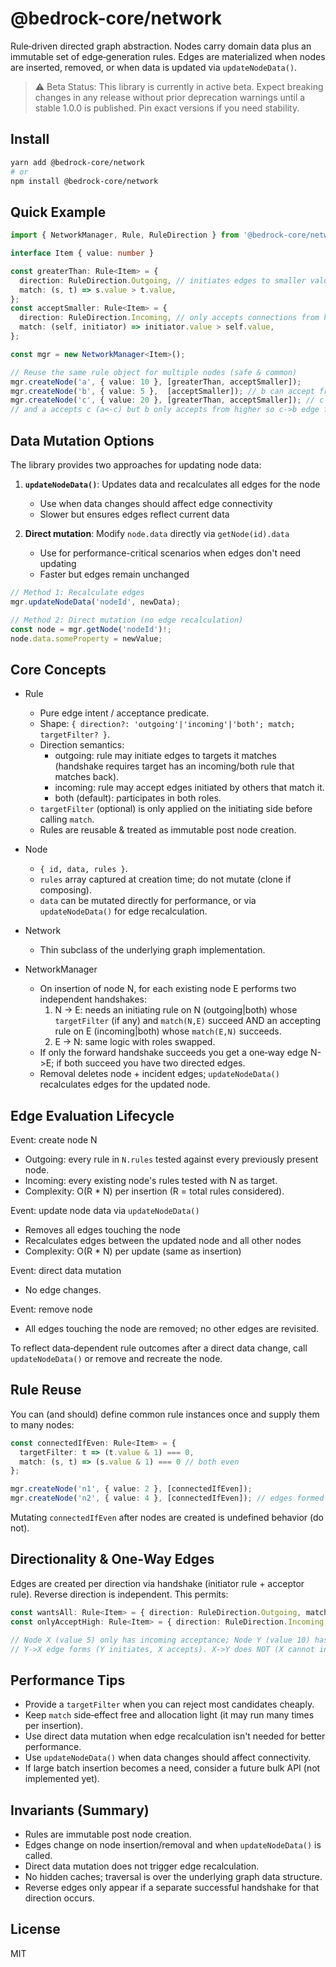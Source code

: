 # @bedrock-core/network

Rule‑driven directed graph abstraction. Nodes carry domain data plus an immutable set of edge‑generation rules. Edges are materialized when nodes are inserted, removed, or when data is updated via `updateNodeData()`.

> ⚠️ Beta Status: This library is currently in active beta. Expect breaking changes in any release without prior deprecation warnings until a stable 1.0.0 is published. Pin exact versions if you need stability.

## Install

```bash
yarn add @bedrock-core/network
# or
npm install @bedrock-core/network
```

## Quick Example

```ts
import { NetworkManager, Rule, RuleDirection } from '@bedrock-core/network';

interface Item { value: number }

const greaterThan: Rule<Item> = {
  direction: RuleDirection.Outgoing, // initiates edges to smaller valued nodes when accepted
  match: (s, t) => s.value > t.value,
};
const acceptSmaller: Rule<Item> = {
  direction: RuleDirection.Incoming, // only accepts connections from higher valued nodes
  match: (self, initiator) => initiator.value > self.value,
};

const mgr = new NetworkManager<Item>();

// Reuse the same rule object for multiple nodes (safe & common)
mgr.createNode('a', { value: 10 }, [greaterThan, acceptSmaller]);
mgr.createNode('b', { value: 5 },  [acceptSmaller]); // b can accept from higher but can't initiate upwards
mgr.createNode('c', { value: 20 }, [greaterThan, acceptSmaller]); // c can initiate to a & b (who accept),
// and a accepts c (a<-c) but b only accepts from higher so c->b edge forms; b has no outgoing to c.
```

## Data Mutation Options

The library provides two approaches for updating node data:

1. **`updateNodeData()`**: Updates data and recalculates all edges for the node
   - Use when data changes should affect edge connectivity
   - Slower but ensures edges reflect current data

2. **Direct mutation**: Modify `node.data` directly via `getNode(id).data`
   - Use for performance-critical scenarios when edges don't need updating
   - Faster but edges remain unchanged

```ts
// Method 1: Recalculate edges
mgr.updateNodeData('nodeId', newData);

// Method 2: Direct mutation (no edge recalculation)
const node = mgr.getNode('nodeId')!;
node.data.someProperty = newValue;
```

## Core Concepts

- Rule
  - Pure edge intent / acceptance predicate.
  - Shape: `{ direction?: 'outgoing'|'incoming'|'both'; match; targetFilter? }`.
  - Direction semantics:
    - outgoing: rule may initiate edges to targets it matches (handshake requires target has an incoming/both rule that matches back).
    - incoming: rule may accept edges initiated by others that match it.
    - both (default): participates in both roles.
  - `targetFilter` (optional) is only applied on the initiating side before calling `match`.
  - Rules are reusable & treated as immutable post node creation.

- Node
  - `{ id, data, rules }`.
  - `rules` array captured at creation time; do not mutate (clone if composing).
  - `data` can be mutated directly for performance, or via `updateNodeData()` for edge recalculation.

- Network
  - Thin subclass of the underlying graph implementation.

- NetworkManager
  - On insertion of node N, for each existing node E performs two independent handshakes:
    1. N -> E: needs an initiating rule on N (outgoing|both) whose `targetFilter` (if any) and `match(N,E)` succeed AND an accepting rule on E (incoming|both) whose `match(E,N)` succeeds.
    2. E -> N: same logic with roles swapped.
  - If only the forward handshake succeeds you get a one‑way edge N->E; if both succeed you have two directed edges.
  - Removal deletes node + incident edges; `updateNodeData()` recalculates edges for the updated node.

## Edge Evaluation Lifecycle

Event: create node N

- Outgoing: every rule in `N.rules` tested against every previously present node.
- Incoming: every existing node's rules tested with N as target.
- Complexity: O(R * N) per insertion (R = total rules considered).

Event: update node data via `updateNodeData()`

- Removes all edges touching the node
- Recalculates edges between the updated node and all other nodes
- Complexity: O(R * N) per update (same as insertion)

Event: direct data mutation

- No edge changes.

Event: remove node

- All edges touching the node are removed; no other edges are revisited.

To reflect data‑dependent rule outcomes after a direct data change, call `updateNodeData()` or remove and recreate the node.

## Rule Reuse

You can (and should) define common rule instances once and supply them to many nodes:

```ts
const connectedIfEven: Rule<Item> = {
  targetFilter: t => (t.value & 1) === 0,
  match: (s, t) => (s.value & 1) === 0 // both even
};

mgr.createNode('n1', { value: 2 }, [connectedIfEven]);
mgr.createNode('n2', { value: 4 }, [connectedIfEven]); // edges formed here
```

Mutating `connectedIfEven` after nodes are created is undefined behavior (do not).

## Directionality & One‑Way Edges

Edges are created per direction via handshake (initiator rule + acceptor rule). Reverse direction is independent. This permits:

```ts
const wantsAll: Rule<Item> = { direction: RuleDirection.Outgoing, match: () => true };
const onlyAcceptHigh: Rule<Item> = { direction: RuleDirection.Incoming, match: (self, init) => init.value > self.value };

// Node X (value 5) only has incoming acceptance; Node Y (value 10) has outgoing initiation.
// Y->X edge forms (Y initiates, X accepts). X->Y does NOT (X cannot initiate).
```

## Performance Tips

- Provide a `targetFilter` when you can reject most candidates cheaply.
- Keep `match` side‑effect free and allocation light (it may run many times per insertion).
- Use direct data mutation when edge recalculation isn't needed for better performance.
- Use `updateNodeData()` when data changes should affect connectivity.
- If large batch insertion becomes a need, consider a future bulk API (not implemented yet).

## Invariants (Summary)

- Rules are immutable post node creation.
- Edges change on node insertion/removal and when `updateNodeData()` is called.
- Direct data mutation does not trigger edge recalculation.
- No hidden caches; traversal is over the underlying graph data structure.
- Reverse edges only appear if a separate successful handshake for that direction occurs.

## License

MIT
